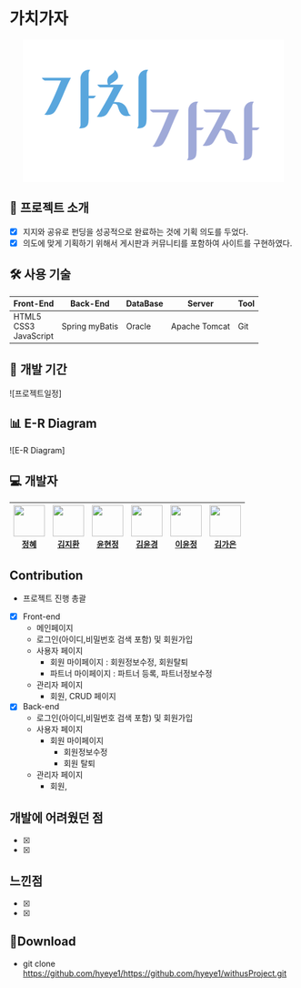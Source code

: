 # 가치가자 

<p align="center">
<img align="center" style="margin:0 auto;" src="https://github.com/hyeye1/withusProject/blob/main/withusProject/src/main/webapp/resources/images/logo.PNG">

</p>

## 📑 프로젝트 소개
  - [x] 지지와 공유로 펀딩을 성공적으로 완료하는 것에 기획 의도를 두었다.
  - [x] 의도에 맞게 기획하기 위해서 게시판과 커뮤니티를 포함하여 사이트를 구현하였다.

## 🛠 사용 기술

| Front-End | Back-End | DataBase | Server | Tool |
| --- | --- | --- | --- | --- |
| HTML5<br>CSS3<br>JavaScript | Spring myBatis | Oracle | Apache Tomcat | Git|

## 📅 개발 기간
![프로젝트일정]

## 📊 E-R Diagram
![E-R Diagram]

## 💻 개발자

| <img src="https://avatars.githubusercontent.com/u/73784921?v=4" width="55" height="55"><br>[정혜](https://github.com/hyeye1) | <img src="https://avatars.githubusercontent.com/u/82502787?v=4" width="55" height="55"><br>[김지환](https://github.com/jihwanew) | <img src="https://avatars.githubusercontent.com/u/82308444?v=4" width="55" height="55"><br>[윤현정](https://github.com/hyeonjxxx) | <img src="https://avatars.githubusercontent.com/u/86589216?v=4" width="55" height="55"><br>[김윤경](https://github.com/YunGyeongee) | <img src="https://avatars.githubusercontent.com/u/77923941?v=4" width="55" height="55"><br>[이윤정](https://github.com/yjung9108) | <img src="https://avatars.githubusercontent.com/u/82454400?v=4" width="55" height="55"><br>[김가은](https://github.com/KimGaEun2) |
| --- | --- | --- | --- | --- | --- |

## Contribution
  - 프로젝트 진행 총괄
  - [x] Front-end
    - 메인페이지
    - 로그인(아이디,비밀번호 검색 포함) 및 회원가입
    - 사용자 페이지
      - 회원 마이페이지 : 회원정보수정, 회원탈퇴
      - 파트너 마이페이지 : 파트너 등록, 파트너정보수정
    - 관리자 페이지
      - 회원, CRUD 페이지
  - [x] Back-end
    - 로그인(아이디,비밀번호 검색 포함) 및 회원가입
    - 사용자 페이지
      - 회원 마이페이지
        - 회원정보수정
        - 회원 탈퇴
    - 관리자 페이지
      - 회원,

## 개발에 어려웠던 점
  - [x] 
  - [x] 

## 느낀점
  - [x] 
  - [x] 

## 💼Download
  - git clone https://github.com/hyeye1/https://github.com/hyeye1/withusProject.git
  
